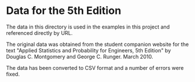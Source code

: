 # Data for the 5th Edition #

The data in this directory is used in the examples in this project and referenced directly by URL.  

The original data was obtained from the student companion website for the text "Applied Statistics and Probability for Engineers, 5th Edition" by Douglas C. Montgomery and George C. Runger.  March 2010.

The data has been converted to CSV format and a number of errors were fixed.
